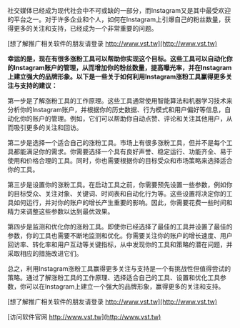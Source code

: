 社交媒体已经成为现代社会中不可或缺的一部分，而Instagram又是其中最受欢迎的平台之一。对于许多企业和个人，如何在Instagram上引爆自己的粉丝数量，获得更多的关注和支持，已经成为一个非常重要的问题。

[想了解推广相关软件的朋友请登录 http://www.vst.tw](http://www.vst.tw)

**幸运的是，现在有很多涨粉工具可以帮助你实现这个目标。这些工具可以自动化你的Instagram账户的管理，从而增加你的粉丝数量，提高曝光率，并在Instagram上建立强大的品牌形象。以下是一些关于如何利用Instagram涨粉工具赢得更多关注与支持的建议：**

第一步是了解涨粉工具的工作原理。这些工具通常使用智能算法和机器学习技术来分析你的Instagram账户，并根据你的历史数据、行为模式和用户偏好等信息，自动化你的账户的管理。例如，它们可以帮助你自动点赞、评论和关注其他用户，从而吸引更多的关注和回访。

第二步是选择一个适合自己的涨粉工具。市场上有很多涨粉工具，但并不是每个工具都能满足你的需求。你需要选择一个具有良好声誉、稳定运行、功能齐全、易于使用和价格合理的工具。同时，你也需要根据你的目标受众和市场策略来选择适合你的工具。

第三步是设置你的涨粉工具。在启动工具之前，你需要预先设置一些参数，例如你的目标受众、关注对象、关键词、时间表和自动化行为等。这些设置将决定你的工具如何运行，并对你的账户的增长产生重要的影响。因此，你需要花费一些时间和精力来调整这些参数以达到最优效果。

第四步是监测和优化你的涨粉工具。即使你已经选择了最佳的工具并设置了最佳的参数，你的工具也需要不断地监测和优化。你需要关注你的账户的增长速度、用户回访率、转化率和用户互动等关键指标，从中发现你的工具和策略的潜在问题，并采取相应的措施改进它们。

总之，利用Instagram涨粉工具赢得更多关注与支持是一个有挑战性但值得尝试的策略。通过了解涨粉工具的工作原理、选择适合自己的工具、设置和优化工具参数，你可以在Instagram上建立一个强大的品牌形象，赢得更多的关注和支持。

[想了解推广相关软件的朋友请登录 http://www.vst.tw](http://www.vst.tw)


[访问软件官网 http://www.vst.tw](http://www.vst.tw)
